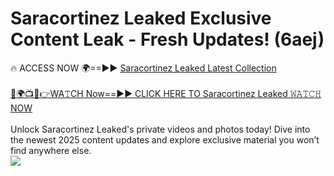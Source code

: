 # Saracortinez Leaked Exclusive Content Leak - Fresh Updates! (6aej)

🔥 ACCESS NOW 🌍==►► <a href="https://tinyurl.com/kvy9nzfs" rel="nofollow">Saracortinez Leaked Latest Collection</a>
<br><br>
[🔴🌍📺📱👉WA𝚃CH Now==►► CLICK HERE TO Saracortinez Leaked 𝚆𝙰𝚃𝙲𝙷 NOW](https://tinyurl.com/kvy9nzfs)
<br><br>
Unlock Saracortinez Leaked's private videos and photos today! Dive into the newest 2025 content updates and explore exclusive material you won’t find anywhere else.
<br>
<a href="https://tinyurl.com/kvy9nzfs" rel="nofollow" data-target="animated-image.originalLink"><img src="https://camo.githubusercontent.com/8a4f000d20f83aca3bf7ec5f350d767afa0574a8a352519fd8cfa583a6f93a33/68747470733a2f2f692e696d6775722e636f6d2f644a486b345a712e676966" data-canonical-src="https://i.imgur.com/dJHk4Zq.gif" style="max-width: 100%; display: inline-block;" data-target="animated-image.originalImage"></a>
<br>
